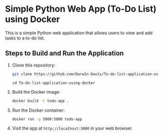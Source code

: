 # Simple Python Web App (To-Do List) using Docker

This is a simple Python web application that allows users to view and add tasks to a to-do list.

## Steps to Build and Run the Application

1. Clone this repository:
    ```bash
    git clone https://github.com/Darw1n-Dav1s/To-do-list-application-using-docker.git
    ```
    ```
    cd To-do-list-application-using-docker
    ```

2. Build the Docker image:
    ```bash
    docker build -t todo-app .
    ```

3. Run the Docker container:
    ```bash
    docker run -p 5000:5000 todo-app
    ```

4. Visit the app at `http://localhost:5000` in your web browser.

